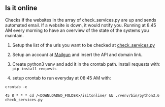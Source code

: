 ## Is it online

Checks if the websites in the array of check_services.py are up and sends automated email. If a website is down, it would notify you. Running at 8.45 AM every morning to have an overview of the state of the systems you maintain.

1. Setup the list of the urls you want to be checked at [check_services.py](check_services.py)
2. Setup an account at [Mailgun](https://mailgun.com) and insert the API and domain link.

3. Create python3 venv and add it in the crontab path. Install requests with:
`pip install requests`

4. setup crontab to run everyday at 08:45 AM with:
```
crontab -e

45 8 * * * cd /<DOWNLOADED_FOLDER>/isitonline/ && ./venv/bin/python3.6 check_services.py 

```
